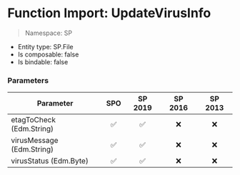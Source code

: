 # Function Import: UpdateVirusInfo

> Namespace: SP

- Entity type: SP.File
- Is composable: false
- Is bindable: false

### Parameters

Parameter | SPO | SP 2019 | SP 2016 | SP 2013
----------|:---:|:-------:|:-------:|:-------:
etagToCheck (Edm.String) | ✅ | ✅ | ❌ | ❌
virusMessage (Edm.String) | ✅ | ✅ | ❌ | ❌
virusStatus (Edm.Byte) | ✅ | ✅ | ❌ | ❌